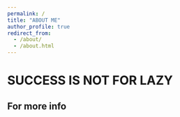 ```yaml
---
permalink: /
title: "ABOUT ME"
author_profile: true
redirect_from: 
  - /about/
  - /about.html
---
```


SUCCESS IS NOT FOR LAZY
======


For more info
------

